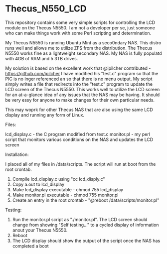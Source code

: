 # Thecus_N550_LCD
This repository contains some very simple scripts for controlling the LCD module on the Thecus N5550.  I am not a developer per se, just someone who can make things work with some Perl scripting and determination.

My Thecus N5550 is running Ubuntu Mint as a seco0ndary NAS.  This distro runs well and allows me to utilize ZFS from the distribution.  The Thecus N5550 works fine as a lightweight secondary NAS.  My NAS is fully populatd with 4GB of RAM and 5 3TB drives.

My solution is based on the excellent work that @ipilcher contributed - https://github.com/ipilcher  I have modified his "test.c" program so that the PIC is no lnger referenced an so that there is no menu output.  My script simply writes a file that redirects into the "test.c" program to update the LCD screen of the Thecus N5550.  This works well to utilize the LCD screen for an at-a-glance idea of any issues that the NAS may be having.  It should be very essy for anyone to make changes for their own particular needs.

This may woprk for other Thecus NAS that are also using the same LCD display and running any form of Linux.

Files:

lcd_display.c - the C program modified from test.c
monitor.pl - my perl script that monitors various conditions on the NAS and updates the LCD screen

Installation:

I placed all of my files in /data/scripts.  The script will run at boot from the root crontab.

1) Compile lcd_display.c using "cc lcd_disply.c"
2) Copy a.out to lcd_display
3) Make lcd_display executable - chmod 755 lcd_display
4) Make monitor.pl executable - chmod 755 monitor.pl
5) Create an entry in the root crontab - "@reboot /data/scripts/monitor.pl"

Testing:

1) Run the monitor.pl script as "./monitor.pl".  The LCD screen should change from showing "Self testing..." to a cycled display of information anout your Thecus N5550.
2) Reboot
3) The LCD display should show the output of the script once the NAS has completed a boot


